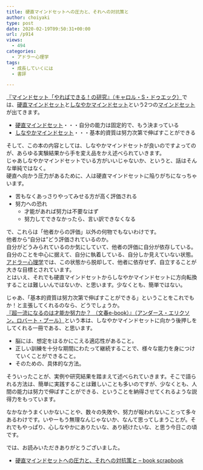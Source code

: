 ```yaml
---
title: 硬直マインドセットへの圧力と、それへの対抗策と
author: choiyaki
type: post
date: 2020-02-19T09:50:31+00:00
url: /p914
views:
  - 494
categories:
  - アドラー心理学
tags:
  - 成長していくには
  - 書評

---
```

[『マインドセット「やればできる！の研究』（キャロル・S・ドゥエック）][1]では、[硬直マインドセット][2]と[しなやかマインドセット][3]という2つの[マインドセット][4]が出てきます。

  * [硬直マインドセット][2]・・・自分の能力は固定的で、もう決まっている
  * [しなやかマインドセット][3]・・・基本的資質は努力次第で伸ばすことができる

そして、この本の内容としては、しなやかマインドセットが良いのですよってのが、あらゆる実験結果から手を変え品をかえ述べられていきます。  
じゃあしなやかマインドセットでいる方がいいじゃないか、というと、話はそんな単純ではなく。  
硬直へ向かう圧力があるために、人は硬直マインドセットに陥りがちになっちゃいます。

  * 苦もなくあっさりやってみせる方が高く評価される
  * 努力への恐れ 
      * 才能があれば努力は不要なはず
      * 努力してできなかったら、言い訳できなくなる

で、これらは「他者からの評価」以外の何物でもないわけです。  
他者から“自分は”どう評価されているのか。  
自分がどうみられているのか気にしていて、他者の評価に自分が依存している。  
自分のことを中心に据えて、自分に執着している、自分しか見えていない状態。  
[アドラー心理学][5]では、この状態から脱却して、他者に依存せず、自立することが大きな目標とされています。  
とはいえ、それでも硬直マインドセットからしなやかマインドセットに方向転換することは難しいんではないか、と思います。少なくとも、簡単ではない。

じゃあ、「基本的資質は努力次第で伸ばすことができる」ということをこれでもか！と主張してくれるのなら、どうでしょうか。  
[『超一流になるのは才能か努力か？ （文春e-book）』（アンダース・エリクソン，ロバート・プール）][6]という本は、しなやかマインドセットに向かう後押しをしてくれる一冊である、と思います。

  * 脳には、想定をはるかにこえる適応性があること。
  * 正しい訓練を十分な期間にわたって継続することで、様々な能力を身につけていくことができること。
  * そのための、具体的な方法。

そういったことが、実例や研究結果を踏まえて述べられていきます。そこで語られる方法は、簡単に実践することは難しいことも多いのですが、少なくとも、人間の能力は努力で伸ばすことができる、ということを納得させてくれるような説得力をもっています。

なかなかうまくいかないことや、数々の失敗や、努力が報われないことって多々あるわけです。いやーもう無理なんじゃないか、なんて思ってしまうことが。それでもやっぱり、心しなやかにありたいな、あり続けたいな、と思う今日この頃です。

では、お読みいただきありがとうございました。

  * [硬直マインドセットへの圧力と、それへの対抗策と &#8211; book scrapbook][7]

 [1]: https://scrapbox.io/choiyaki-hondana/%E3%80%8E%E3%83%9E%E3%82%A4%E3%83%B3%E3%83%89%E3%82%BB%E3%83%83%E3%83%88%E3%80%8C%E3%82%84%E3%82%8C%E3%81%B0%E3%81%A7%E3%81%8D%E3%82%8B%EF%BC%81%E3%81%AE%E7%A0%94%E7%A9%B6%E3%80%8F%EF%BC%88%E3%82%AD%E3%83%A3%E3%83%AD%E3%83%AB%E3%83%BBS%E3%83%BB%E3%83%89%E3%82%A5%E3%82%A8%E3%83%83%E3%82%AF%EF%BC%89
 [2]: https://scrapbox.io/choiyaki-hondana/%E7%A1%AC%E7%9B%B4%E3%83%9E%E3%82%A4%E3%83%B3%E3%83%89%E3%82%BB%E3%83%83%E3%83%88
 [3]: https://scrapbox.io/choiyaki-hondana/%E3%81%97%E3%81%AA%E3%82%84%E3%81%8B%E3%83%9E%E3%82%A4%E3%83%B3%E3%83%89%E3%82%BB%E3%83%83%E3%83%88
 [4]: https://scrapbox.io/choiyaki-hondana/%E3%83%9E%E3%82%A4%E3%83%B3%E3%83%89%E3%82%BB%E3%83%83%E3%83%88
 [5]: https://scrapbox.io/choiyaki-hondana/%E3%82%A2%E3%83%89%E3%83%A9%E3%83%BC%E5%BF%83%E7%90%86%E5%AD%A6
 [6]: https://scrapbox.io/choiyaki-hondana/%E3%80%8E%E8%B6%85%E4%B8%80%E6%B5%81%E3%81%AB%E3%81%AA%E3%82%8B%E3%81%AE%E3%81%AF%E6%89%8D%E8%83%BD%E3%81%8B%E5%8A%AA%E5%8A%9B%E3%81%8B%EF%BC%9F_%EF%BC%88%E6%96%87%E6%98%A5e-book%EF%BC%89%E3%80%8F%EF%BC%88%E3%82%A2%E3%83%B3%E3%83%80%E3%83%BC%E3%82%B9%E3%83%BB%E3%82%A8%E3%83%AA%E3%82%AF%E3%82%BD%E3%83%B3%EF%BC%8C%E3%83%AD%E3%83%90%E3%83%BC%E3%83%88%E3%83%BB%E3%83%97%E3%83%BC%E3%83%AB%EF%BC%89
 [7]: https://scrapbox.io/choiyaki-hondana/%E7%A1%AC%E7%9B%B4%E3%83%9E%E3%82%A4%E3%83%B3%E3%83%89%E3%82%BB%E3%83%83%E3%83%88%E3%81%B8%E3%81%AE%E5%9C%A7%E5%8A%9B%E3%81%A8%E3%80%81%E3%81%9D%E3%82%8C%E3%81%B8%E3%81%AE%E5%AF%BE%E6%8A%97%E7%AD%96%E3%81%A8